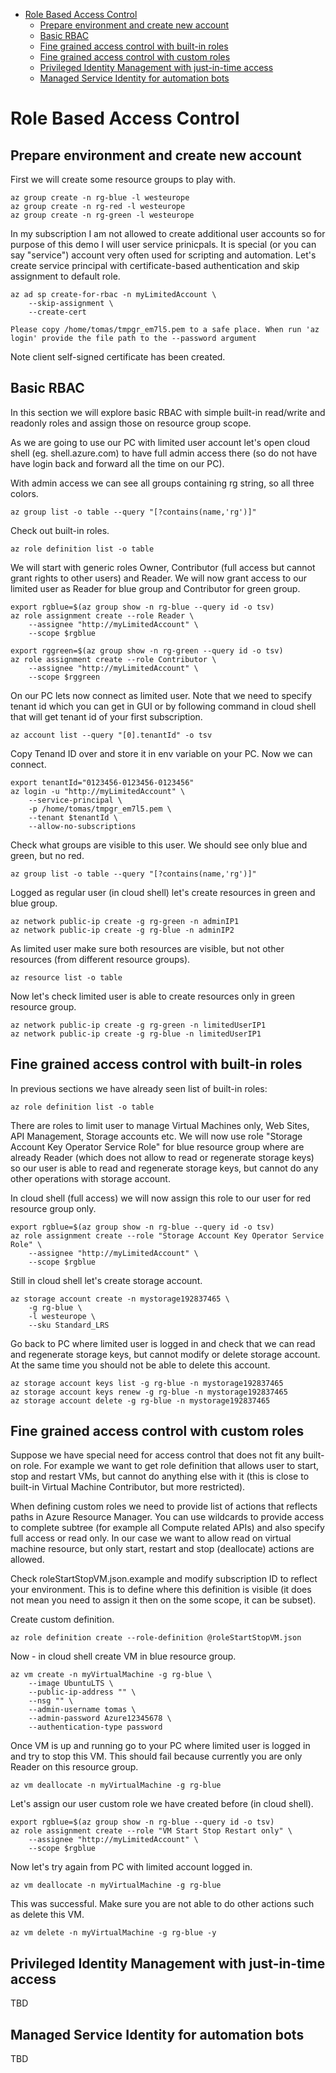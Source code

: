 - [Role Based Access Control](#role-based-access-control)
    - [Prepare environment and create new account](#prepare-environment-and-create-new-account)
    - [Basic RBAC](#basic-rbac)
    - [Fine grained access control with built-in roles](#fine-grained-access-control-with-built-in-roles)
    - [Fine grained access control with custom roles](#fine-grained-access-control-with-custom-roles)
    - [Privileged Identity Management with just-in-time access](#privileged-identity-management-with-just-in-time-access)
    - [Managed Service Identity for automation bots](#managed-service-identity-for-automation-bots)

# Role Based Access Control

## Prepare environment and create new account
First we will create some resource groups to play with.

```
az group create -n rg-blue -l westeurope
az group create -n rg-red -l westeurope
az group create -n rg-green -l westeurope
```

In my subscription I am not allowed to create additional user accounts so for purpose of this demo I will user service prinicpals. It is special (or you can say "service") account very often used for scripting and automation. Let's create service principal with certificate-based authentication and skip assignment to default role.

```
az ad sp create-for-rbac -n myLimitedAccount \
    --skip-assignment \
    --create-cert

Please copy /home/tomas/tmpgr_em7l5.pem to a safe place. When run 'az login' provide the file path to the --password argument
```

Note client self-signed certificate has been created.

## Basic RBAC
In this section we will explore basic RBAC with simple built-in read/write and readonly roles and assign those on resource group scope.

As we are going to use our PC with limited user account let's open cloud shell (eg. shell.azure.com) to have full admin access there (so do not have have login back and forward all the time on our PC).

With admin access we can see all groups containing rg string, so all three colors.

```
az group list -o table --query "[?contains(name,'rg')]"
```

Check out built-in roles.

```
az role definition list -o table
```

We will start with generic roles Owner, Contributor (full access but cannot grant rights to other users) and Reader. We will now grant access to our limited user as Reader for blue group and Contributor for green group.

```
export rgblue=$(az group show -n rg-blue --query id -o tsv)
az role assignment create --role Reader \
    --assignee "http://myLimitedAccount" \
    --scope $rgblue

export rggreen=$(az group show -n rg-green --query id -o tsv)
az role assignment create --role Contributor \
    --assignee "http://myLimitedAccount" \
    --scope $rggreen
```

On our PC lets now connect as limited user. Note that we need to specify tenant id which you can get in GUI or by following command in cloud shell that will get tenant id of your first subscription.

```
az account list --query "[0].tenantId" -o tsv
```

Copy Tenand ID over and store it in env variable on your PC. Now we can connect.

```
export tenantId="0123456-0123456-0123456"
az login -u "http://myLimitedAccount" \
    --service-principal \
    -p /home/tomas/tmpgr_em7l5.pem \
    --tenant $tenantId \
    --allow-no-subscriptions
```

Check what groups are visible to this user. We should see only blue and green, but no red.
```
az group list -o table --query "[?contains(name,'rg')]"
```

Logged as regular user (in cloud shell) let's create resources in green and blue group.

```
az network public-ip create -g rg-green -n adminIP1
az network public-ip create -g rg-blue -n adminIP2
```

As limited user make sure both resources are visible, but not other resources (from different resource groups).

```
az resource list -o table
```

Now let's check limited user is able to create resources only in green resource group.

```
az network public-ip create -g rg-green -n limitedUserIP1
az network public-ip create -g rg-blue -n limitedUserIP1
```

## Fine grained access control with built-in roles
In previous sections we have already seen list of built-in roles:

```
az role definition list -o table
```

There are roles to limit user to manage Virtual Machines only, Web Sites, API Management, Storage accounts etc. We will now use role "Storage Account Key Operator Service Role" for blue resource group where are already Reader (which does not allow to read or regenerate storage keys) so our user is able to read and regenerate storage keys, but cannot do any other operations with storage account.

In cloud shell (full access) we will now assign this role to our user for red resource group only.

```
export rgblue=$(az group show -n rg-blue --query id -o tsv)
az role assignment create --role "Storage Account Key Operator Service Role" \
    --assignee "http://myLimitedAccount" \
    --scope $rgblue
```

Still in cloud shell let's create storage account.

```
az storage account create -n mystorage192837465 \
    -g rg-blue \
    -l westeurope \
    --sku Standard_LRS
```

Go back to PC where limited user is logged in and check that we can read and regenerate storage keys, but cannot modify or delete storage account. At the same time you should not be able to delete this account.

```
az storage account keys list -g rg-blue -n mystorage192837465
az storage account keys renew -g rg-blue -n mystorage192837465
az storage account delete -g rg-blue -n mystorage192837465
```

## Fine grained access control with custom roles
Suppose we have special need for access control that does not fit any built-on role. For example we want to get role definition that allows user to start, stop and restart VMs, but cannot do anything else with it (this is close to built-in Virtual Machine Contributor, but more restricted).

When defining custom roles we need to provide list of actions that reflects paths in Azure Resource Manager. You can use wildcards to provide access to complete subtree (for example all Compute related APIs) and also specify full access or read only. In our case we want to allow read on virtual machine resource, but only start, restart and stop (deallocate) actions are allowed. 

Check roleStartStopVM.json.example and modify subscription ID to reflect your environment. This is to define where this definition is visible (it does not mean you need to assign it then on the some scope, it can be subset).

Create custom definition.

```
az role definition create --role-definition @roleStartStopVM.json
```

Now - in cloud shell create VM in blue resource group.

```
az vm create -n myVirtualMachine -g rg-blue \
    --image UbuntuLTS \
    --public-ip-address "" \
    --nsg "" \
    --admin-username tomas \
    --admin-password Azure12345678 \
    --authentication-type password
```

Once VM is up and running go to your PC where limited user is logged in and try to stop this VM. This should fail because currently you are only Reader on this resource group.

```
az vm deallocate -n myVirtualMachine -g rg-blue
```

Let's assign our user custom role we have created before (in cloud shell).

```
export rgblue=$(az group show -n rg-blue --query id -o tsv)
az role assignment create --role "VM Start Stop Restart only" \
    --assignee "http://myLimitedAccount" \
    --scope $rgblue
```

Now let's try again from PC with limited account logged in.

```
az vm deallocate -n myVirtualMachine -g rg-blue
```

This was successful. Make sure you are not able to do other actions such as delete this VM.

```
az vm delete -n myVirtualMachine -g rg-blue -y
```

## Privileged Identity Management with just-in-time access
TBD

## Managed Service Identity for automation bots
TBD

